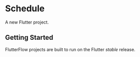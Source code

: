 # Schedule

A new Flutter project.

## Getting Started

FlutterFlow projects are built to run on the Flutter _stable_ release.
